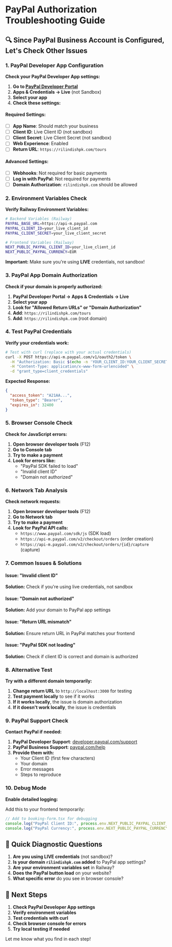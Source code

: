 # PayPal Authorization Troubleshooting Guide

## 🔍 **Since PayPal Business Account is Configured, Let's Check Other Issues**

### **1. PayPal Developer App Configuration**

**Check your PayPal Developer App settings:**

1. **Go to [PayPal Developer Portal](https://developer.paypal.com/)**
2. **Apps & Credentials → Live** (not Sandbox)
3. **Select your app**
4. **Check these settings:**

#### **Required Settings:**
- [ ] **App Name**: Should match your business
- [ ] **Client ID**: Live Client ID (not sandbox)
- [ ] **Client Secret**: Live Client Secret (not sandbox)
- [ ] **Web Experience**: Enabled
- [ ] **Return URL**: `https://rilindishpk.com/tours`

#### **Advanced Settings:**
- [ ] **Webhooks**: Not required for basic payments
- [ ] **Log in with PayPal**: Not required for payments
- [ ] **Domain Authorization**: `rilindishpk.com` should be allowed

### **2. Environment Variables Check**

**Verify Railway Environment Variables:**

```bash
# Backend Variables (Railway)
PAYPAL_BASE_URL=https://api-m.paypal.com
PAYPAL_CLIENT_ID=your_live_client_id
PAYPAL_CLIENT_SECRET=your_live_client_secret

# Frontend Variables (Railway)
NEXT_PUBLIC_PAYPAL_CLIENT_ID=your_live_client_id
NEXT_PUBLIC_PAYPAL_CURRENCY=EUR
```

**Important:** Make sure you're using **LIVE** credentials, not sandbox!

### **3. PayPal App Domain Authorization**

**Check if your domain is properly authorized:**

1. **PayPal Developer Portal → Apps & Credentials → Live**
2. **Select your app**
3. **Look for "Allowed Return URLs" or "Domain Authorization"**
4. **Add**: `https://rilindishpk.com/tours`
5. **Add**: `https://rilindishpk.com` (root domain)

### **4. Test PayPal Credentials**

**Verify your credentials work:**

```bash
# Test with curl (replace with your actual credentials)
curl -X POST https://api-m.paypal.com/v1/oauth2/token \
  -H "Authorization: Basic $(echo -n 'YOUR_CLIENT_ID:YOUR_CLIENT_SECRET' | base64)" \
  -H "Content-Type: application/x-www-form-urlencoded" \
  -d "grant_type=client_credentials"
```

**Expected Response:**
```json
{
  "access_token": "A21AA...",
  "token_type": "Bearer",
  "expires_in": 32400
}
```

### **5. Browser Console Check**

**Check for JavaScript errors:**

1. **Open browser developer tools** (F12)
2. **Go to Console tab**
3. **Try to make a payment**
4. **Look for errors like:**
   - "PayPal SDK failed to load"
   - "Invalid client ID"
   - "Domain not authorized"

### **6. Network Tab Analysis**

**Check network requests:**

1. **Open browser developer tools** (F12)
2. **Go to Network tab**
3. **Try to make a payment**
4. **Look for PayPal API calls:**
   - `https://www.paypal.com/sdk/js` (SDK load)
   - `https://api-m.paypal.com/v2/checkout/orders` (order creation)
   - `https://api-m.paypal.com/v2/checkout/orders/{id}/capture` (capture)

### **7. Common Issues & Solutions**

#### **Issue: "Invalid client ID"**
**Solution:** Check if you're using live credentials, not sandbox

#### **Issue: "Domain not authorized"**
**Solution:** Add your domain to PayPal app settings

#### **Issue: "Return URL mismatch"**
**Solution:** Ensure return URL in PayPal matches your frontend

#### **Issue: "PayPal SDK not loading"**
**Solution:** Check if client ID is correct and domain is authorized

### **8. Alternative Test**

**Try with a different domain temporarily:**

1. **Change return URL** to `http://localhost:3000` for testing
2. **Test payment locally** to see if it works
3. **If it works locally**, the issue is domain authorization
4. **If it doesn't work locally**, the issue is credentials

### **9. PayPal Support Check**

**Contact PayPal if needed:**

1. **PayPal Developer Support**: [developer.paypal.com/support](https://developer.paypal.com/support)
2. **PayPal Business Support**: [paypal.com/help](https://paypal.com/help)
3. **Provide them with:**
   - Your Client ID (first few characters)
   - Your domain
   - Error messages
   - Steps to reproduce

### **10. Debug Mode**

**Enable detailed logging:**

Add this to your frontend temporarily:
```javascript
// Add to booking-form.tsx for debugging
console.log("PayPal Client ID:", process.env.NEXT_PUBLIC_PAYPAL_CLIENT_ID);
console.log("PayPal Currency:", process.env.NEXT_PUBLIC_PAYPAL_CURRENCY);
```

## 🎯 **Quick Diagnostic Questions**

1. **Are you using LIVE credentials** (not sandbox)?
2. **Is your domain `rilindishpk.com` added** to PayPal app settings?
3. **Are your environment variables set** in Railway?
4. **Does the PayPal button load** on your website?
5. **What specific error** do you see in browser console?

## 🚀 **Next Steps**

1. **Check PayPal Developer App settings**
2. **Verify environment variables**
3. **Test credentials with curl**
4. **Check browser console for errors**
5. **Try local testing if needed**

Let me know what you find in each step!
